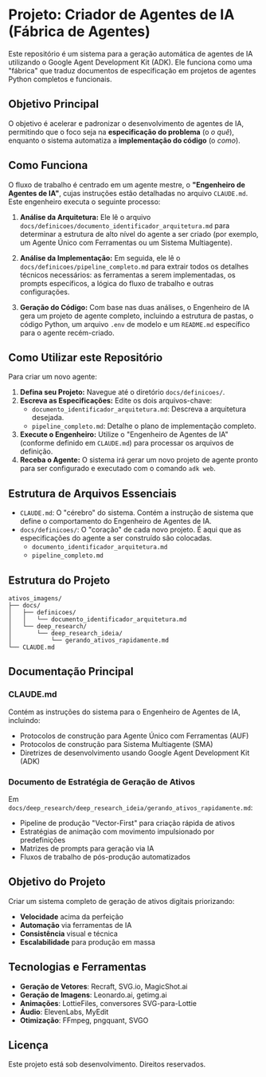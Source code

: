 # Projeto: Criador de Agentes de IA (Fábrica de Agentes)

Este repositório é um sistema para a geração automática de agentes de IA utilizando o Google Agent Development Kit (ADK). Ele funciona como uma "fábrica" que traduz documentos de especificação em projetos de agentes Python completos e funcionais.

## Objetivo Principal

O objetivo é acelerar e padronizar o desenvolvimento de agentes de IA, permitindo que o foco seja na **especificação do problema** (o *o quê*), enquanto o sistema automatiza a **implementação do código** (o *como*).

## Como Funciona

O fluxo de trabalho é centrado em um agente mestre, o **"Engenheiro de Agentes de IA"**, cujas instruções estão detalhadas no arquivo `CLAUDE.md`. Este engenheiro executa o seguinte processo:

1.  **Análise da Arquitetura:** Ele lê o arquivo `docs/definicoes/documento_identificador_arquitetura.md` para determinar a estrutura de alto nível do agente a ser criado (por exemplo, um Agente Único com Ferramentas ou um Sistema Multiagente).

2.  **Análise da Implementação:** Em seguida, ele lê o `docs/definicoes/pipeline_completo.md` para extrair todos os detalhes técnicos necessários: as ferramentas a serem implementadas, os prompts específicos, a lógica do fluxo de trabalho e outras configurações.

3.  **Geração do Código:** Com base nas duas análises, o Engenheiro de IA gera um projeto de agente completo, incluindo a estrutura de pastas, o código Python, um arquivo `.env` de modelo e um `README.md` específico para o agente recém-criado.

## Como Utilizar este Repositório

Para criar um novo agente:

1.  **Defina seu Projeto:** Navegue até o diretório `docs/definicoes/`.
2.  **Escreva as Especificações:** Edite os dois arquivos-chave:
    *   `documento_identificador_arquitetura.md`: Descreva a arquitetura desejada.
    *   `pipeline_completo.md`: Detalhe o plano de implementação completo.
3.  **Execute o Engenheiro:** Utilize o "Engenheiro de Agentes de IA" (conforme definido em `CLAUDE.md`) para processar os arquivos de definição.
4.  **Receba o Agente:** O sistema irá gerar um novo projeto de agente pronto para ser configurado e executado com o comando `adk web`.

## Estrutura de Arquivos Essenciais

-   `CLAUDE.md`: O "cérebro" do sistema. Contém a instrução de sistema que define o comportamento do Engenheiro de Agentes de IA.
-   `docs/definicoes/`: O "coração" de cada novo projeto. É aqui que as especificações do agente a ser construído são colocadas.
    -   `documento_identificador_arquitetura.md`
    -   `pipeline_completo.md`

## Estrutura do Projeto

```
ativos_imagens/
├── docs/
│   ├── definicoes/
│   │   └── documento_identificador_arquitetura.md
│   └── deep_research/
│       └── deep_research_ideia/
│           └── gerando_ativos_rapidamente.md
└── CLAUDE.md
```

## Documentação Principal

### CLAUDE.md
Contém as instruções do sistema para o Engenheiro de Agentes de IA, incluindo:
- Protocolos de construção para Agente Único com Ferramentas (AUF)
- Protocolos de construção para Sistema Multiagente (SMA)
- Diretrizes de desenvolvimento usando Google Agent Development Kit (ADK)

### Documento de Estratégia de Geração de Ativos
Em `docs/deep_research/deep_research_ideia/gerando_ativos_rapidamente.md`:
- Pipeline de produção "Vector-First" para criação rápida de ativos
- Estratégias de animação com movimento impulsionado por predefinições
- Matrizes de prompts para geração via IA
- Fluxos de trabalho de pós-produção automatizados

## Objetivo do Projeto

Criar um sistema completo de geração de ativos digitais priorizando:
- **Velocidade** acima da perfeição
- **Automação** via ferramentas de IA
- **Consistência** visual e técnica
- **Escalabilidade** para produção em massa

## Tecnologias e Ferramentas

- **Geração de Vetores**: Recraft, SVG.io, MagicShot.ai
- **Geração de Imagens**: Leonardo.ai, getimg.ai
- **Animações**: LottieFiles, conversores SVG-para-Lottie
- **Áudio**: ElevenLabs, MyEdit
- **Otimização**: FFmpeg, pngquant, SVGO

## Licença

Este projeto está sob desenvolvimento. Direitos reservados.